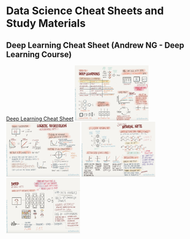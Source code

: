 # Data Science Cheat Sheets and Study Materials


## Deep Learning Cheat Sheet (Andrew NG - Deep Learning Course)
[Deep Learning Cheat Sheet](materials/DeepLearningNotes.pdf "Deep Learning Notes")
<img src="images/dl-1.png" width="200"/> <img src="images/dl-2.png" width="200"/> 
<img src="images/dl-3.png" width="200"/> <img src="images/dl-4.png" width="200"/> 
